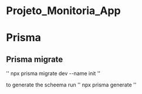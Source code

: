 # Projeto_Monitoria_App


# Prisma

## Prisma migrate
'' npx prisma migrate dev --name init '' 

to generate the scheema run 
'' npx prisma generate ''
